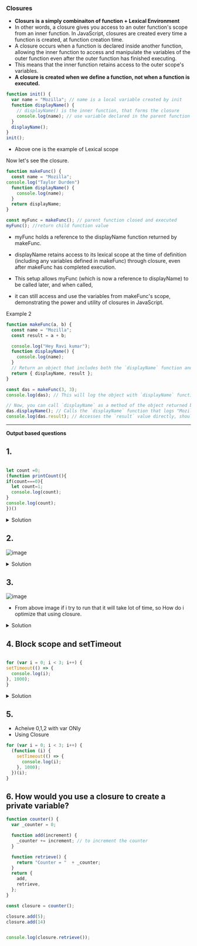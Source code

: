 ### Closures


- **Closurs is a simply combinaiton of function + Lexical Environment**
-  In other words, a closure gives you access to an outer function's scope from an inner function. In JavaScript, closures are created every time a function is created, at function creation time.
-  A closure occurs when a function is declared inside another function, allowing the inner function to access and manipulate the variables of the outer function even after the outer function has finished executing.
- This means that the inner function retains access to the outer scope's variables.
-  **A closure is created when we define a function, not when a function is executed.**

```js
function init() {
  var name = "Mozilla"; // name is a local variable created by init
  function displayName() {
    // displayName() is the inner function, that forms the closure
    console.log(name); // use variable declared in the parent function // Mozilla
  }
  displayName();
}
init();

```
- Above one is the example of Lexical scope

Now let's see the closure.

```js
function makeFunc() {
  const name = "Mozilla";
console.log("Taylor Durden")
  function displayName() {
    console.log(name);
  }
  return displayName;
}

const myFunc = makeFunc(); // parent function closed and executed
myFunc(); //return child function value
```

- myFunc holds a reference to the displayName function returned by makeFunc.
- displayName retains access to its lexical scope at the time of definition (including any variables defined in makeFunc) through closure, even after makeFunc has completed execution.

- This setup allows myFunc (which is now a reference to displayName) to be called later, and when called,
- it can still access and use the variables from makeFunc's scope, demonstrating the power and utility of closures in JavaScript.

Example 2

```js
function makeFunc(a, b) {
  const name = "Mozilla";
  const result = a + b;

  console.log("Hey Ravi kumar");
  function displayName() {
    console.log(name);
  }
  // Return an object that includes both the `displayName` function and the `result`
  return { displayName, result };
}

const das = makeFunc(3, 3);
console.log(das); // This will log the object with `displayName` function and `result` value

// Now, you can call `displayName` as a method of the object returned by `makeFunc`
das.displayName(); // Calls the `displayName` function that logs "Mozilla"
console.log(das.result); // Accesses the `result` value directly, should log 6

```
_________________________________________

**Output based questions**

## 1.

```js

let count =0;
(function printCount(){
if(count===0){
  let count=1;
  console.log(count);
}
console.log(count);
})()
```
<details>
  <summary>Solution</summary>

  
```js
let count =0;
(function printCount(){
if(count===0){
  let count=1; //by shadowing 
  console.log(count); //1
}
//outside block still count =0;
console.log(count); //0
})()

```
  
</details>

## 2.

![image](https://github.com/venkatdas/Interview_prep/assets/43024084/64e9ce1e-dda1-444b-8bf3-e1099e7bfcf0)


<details>
  <summary>Solution</summary>

```js
function createBase(num) {
  return function (innerNum) {
    console.log(innerNum + num);
  };
}

var addSix = createBase(6);
addSix(10); // returns 16
addSix(21); // returns 27

//you can create the closure to keep the value passed to cretaeBase even after the 
//inner function returned
```
</details>


## 3.

![image](https://github.com/venkatdas/Interview_prep/assets/43024084/88361a9d-836e-4c21-a980-f6d9a4e467b6)
- From above image if i try to run that it will take lot of time, so How do i optimize that using closure.

<details>
  <summary>Solution</summary>


![image](https://github.com/venkatdas/Interview_prep/assets/43024084/28bf3c7e-b843-4932-bf5f-752b867660dd)


![image](https://github.com/venkatdas/Interview_prep/assets/43024084/f2ddc714-d2ab-46b3-b660-be6f597182ed)

</details>

## 4. Block scope and setTimeout


```js

for (var i = 0; i < 3; i++) {
setTimeout(() => {
  console.log(i);
}, 1000);  
}
```

<details>
  <summary>Solution</summary>

![image](https://github.com/venkatdas/Interview_prep/assets/43024084/11577b61-9bbd-4b86-94bf-9d67abb38670)


</details>

## 5.
- Acheive 0,1,2 with var ONly
- Using Closure

```js
for (var i = 0; i < 3; i++) {
  (function (i) {
    setTimeout(() => {
      console.log(i);
    }, 1000);
  })(i);
}
```

## 6. How would you use a closure to create a private variable?

```js
function counter() {
  var _counter = 0;

  function add(increment) {
    _counter += increment; // to increment the counter
  }

  function retrieve() {
    return "Counter = "  + _counter;
  }
  return {
    add,
    retrieve,
  };
}

const closure = counter();

closure.add(5);
closure.add(14)


console.log(closure.retrieve());
```
